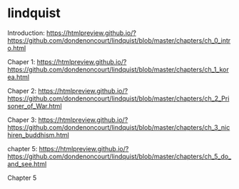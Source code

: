 # lindquist

Introduction:
https://htmlpreview.github.io/?https://github.com/dondenoncourt/lindquist/blob/master/chapters/ch_0_intro.html

Chaper 1:
https://htmlpreview.github.io/?https://github.com/dondenoncourt/lindquist/blob/master/chapters/ch_1_korea.html

Chaper 2:
https://htmlpreview.github.io/?https://github.com/dondenoncourt/lindquist/blob/master/chapters/ch_2_Prisoner_of_War.html

Chaper 3:
https://htmlpreview.github.io/?https://github.com/dondenoncourt/lindquist/blob/master/chapters/ch_3_nichiren_buddhism.html


chapter 5:
https://htmlpreview.github.io/?https://github.com/dondenoncourt/lindquist/blob/master/chapters/ch_5_do_and_see.html


<a onclick="window.open('https://htmlpreview.github.io/?https://github.com/dondenoncourt/lindquist/blob/master/chapters/ch_5_do_and_see.html')" >Chapter 5</a>
